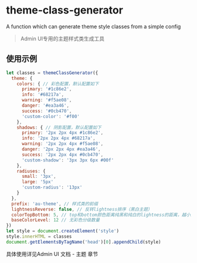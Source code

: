 # theme-class-generator

A function which can generate theme style classes from a simple config

> Admin UI专用的主题样式类生成工具

## 使用示例

```js
let classes = themeClassGenerator({
  theme: {
    colors: { // 彩色配置，默认配置如下
      primary: '#1c86e2',
      info: '#68217a',
      warning: '#f5ae08',
      danger: '#ea3a46',
      success: '#0cb470',
      'custom-color': '#f00'
    },
    shadows: { // 阴影配置，默认配置如下
      primary: '2px 2px 4px #1c86e2',
      info: '2px 2px 4px #68217a',
      warning: '2px 2px 4px #f5ae08',
      danger: '2px 2px 4px #ea3a46',
      success: '2px 2px 4px #0cb470',
      'custom-shadow': '3px 3px 6px #00f'
    },
    radiuses: {
      small: '3px',
      large: '5px'
      'custom-radius': '13px'
    }
  },
  prefix: 'au-theme', // 样式类的前缀
  lightnessReverse: false, // 反转lightness排序（黑白主题）
  colorTopBottom: 5, // top和bottom颜色距离纯黑和纯白的lightness的距离，越小越接近纯黑纯白
  baseColorLevel: 12 // 无彩色分级数量
})
let style = document.createElement('style')
style.innerHTML = classes
document.getElementsByTagName('head')[0].appendChild(style)
```

具体使用详见Admin UI 文档 - 主题 章节
